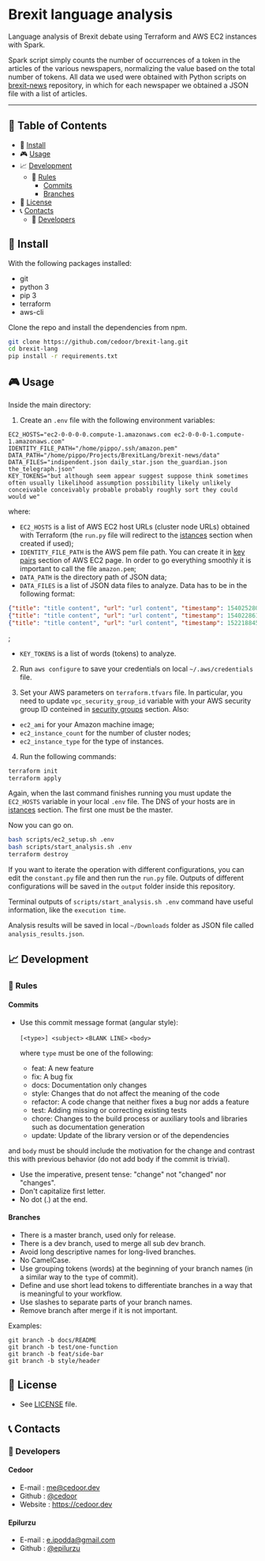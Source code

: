 # Brexit language analysis

Language analysis of Brexit debate using Terraform and AWS EC2 instances with Spark.

Spark script simply counts the number of occurrences of a token in the articles of the various newspapers, normalizing the value based on the total number of tokens. All data we used were obtained with Python scripts on [brexit-news](https://github.com/epilurzu/brexit-news) repository, in which for each newspaper we obtained a JSON file with a list of articles.
___

## :paperclip: Table of Contents
- :hammer: [Install](#hammer-install)
- :video_game: [Usage](#video_game-usage)
- :chart_with_upwards_trend: [Development](#chart_with_upwards_trend-development)
  - :scroll: [Rules](#scroll-rules)
    - [Commits](#commits)
    - [Branches](#branches)
- :page_facing_up: [License](#page_facing_up-license)
- :telephone_receiver: [Contacts](#telephone_receiver-contacts)
  - :boy: [Developers](#boy-developers)

## :hammer: Install

With the following packages installed:
- git
- python 3
- pip 3
- terraform
- aws-cli

Clone the repo and install the dependencies from npm.

```bash
git clone https://github.com/cedoor/brexit-lang.git
cd brexit-lang
pip install -r requirements.txt
```

## :video_game: Usage

Inside the main directory:

1. Create an `.env` file with the following environment variables:

```
EC2_HOSTS="ec2-0-0-0-0.compute-1.amazonaws.com ec2-0-0-0-1.compute-1.amazonaws.com"
IDENTITY_FILE_PATH="/home/pippo/.ssh/amazon.pem"
DATA_PATH="/home/pippo/Projects/BrexitLang/brexit-news/data"
DATA_FILES="indipendent.json daily_star.json the_guardian.json the_telegraph.json"
KEY_TOKENS="but although seem appear suggest suppose think sometimes often usually likelihood assumption possibility likely unlikely conceivable conceivably probable probably roughly sort they could would we"
```
where:
* `EC2_HOSTS` is a list of AWS EC2 host URLs (cluster node URLs) obtained with Terraform (the `run.py` file will redirect to the [istances](https://console.aws.amazon.com/ec2/v2/home?region=us-east-1#Instances:sort=instanceId) section when created if used);
* `IDENTITY_FILE_PATH` is the AWS pem file path. You can create it in [key pairs](https://eu-west-2.console.aws.amazon.com/ec2/v2/home?region=eu-west-2#KeyPairs:) section of AWS EC2 page. In order to go everything smoothly it is important to call the file `amazon.pem`;
* `DATA_PATH` is the directory path of JSON data;
* `DATA_FILES` is a list of JSON data files to analyze. Data has to be in the following format:
```json
{"title": "title content", "url": "url content", "timestamp": 1540252800000, "content": "body content"}
{"title": "title content", "url": "url content", "timestamp": 1540228613000, "content": "body content"}
{"title": "title content", "url": "url content", "timestamp": 1522188456900, "content": "body content"}
```
;
* `KEY_TOKENS` is a list of words (tokens) to analyze.

2. Run `aws configure` to save your credentials on local `~/.aws/credentials` file.

3. Set your AWS parameters on `terraform.tfvars` file. In particular, you need to update `vpc_security_group_id` variable with your AWS security group ID conteined in [security groups](https://console.aws.amazon.com/ec2/v2/home?region=us-east-1#SecurityGroups:sort=desc:description) section. Also:
* `ec2_ami` for your Amazon machine image;
* `ec2_instance_count` for the number of cluster nodes;
* `ec2_instance_type` for the type of instances.

4. Run the following commands:

```bash
terraform init
terraform apply
```
Again, when the last command finishes running you must update the `EC2_HOSTS` variable in your local `.env` file. The DNS of your hosts are in [istances](https://console.aws.amazon.com/ec2/v2/home?region=us-east-1#Instances:sort=instanceId) section. The first one must be the master.

Now you can go on.
```bash
bash scripts/ec2_setup.sh .env
bash scripts/start_analysis.sh .env
terraform destroy
```

If you want to iterate the operation with different configurations, you can edit the `constant.py` file and then run the `run.py` file. Outputs of different configurations will be saved in the `output` folder inside this repository.

Terminal outputs of `scripts/start_analysis.sh .env` command have useful information, like the `execution time`.

Analysis results will be saved in local `~/Downloads` folder as JSON file called `analysis_results.json`.

## :chart_with_upwards_trend: Development

### :scroll: Rules

#### Commits

* Use this commit message format (angular style):  

    `[<type>] <subject>`
    `<BLANK LINE>`
    `<body>`

    where `type` must be one of the following:

    - feat: A new feature
    - fix: A bug fix
    - docs: Documentation only changes
    - style: Changes that do not affect the meaning of the code
    - refactor: A code change that neither fixes a bug nor adds a feature
    - test: Adding missing or correcting existing tests
    - chore: Changes to the build process or auxiliary tools and libraries such as documentation generation
    - update: Update of the library version or of the dependencies

and `body` must be should include the motivation for the change and contrast this with previous behavior (do not add body if the commit is trivial). 

* Use the imperative, present tense: "change" not "changed" nor "changes".
* Don't capitalize first letter.
* No dot (.) at the end.

#### Branches

* There is a master branch, used only for release.
* There is a dev branch, used to merge all sub dev branch.
* Avoid long descriptive names for long-lived branches.
* No CamelCase.
* Use grouping tokens (words) at the beginning of your branch names (in a similar way to the `type` of commit).
* Define and use short lead tokens to differentiate branches in a way that is meaningful to your workflow.
* Use slashes to separate parts of your branch names.
* Remove branch after merge if it is not important.

Examples:
    
    git branch -b docs/README
    git branch -b test/one-function
    git branch -b feat/side-bar
    git branch -b style/header

## :page_facing_up: License
* See [LICENSE](https://github.com/cedoor/brexit-lang/blob/master/LICENSE) file.

## :telephone_receiver: Contacts
### :boy: Developers

#### Cedoor
* E-mail : me@cedoor.dev
* Github : [@cedoor](https://github.com/cedoor)
* Website : https://cedoor.dev

#### Epilurzu
* E-mail : e.ipodda@gmail.com
* Github : [@epilurzu](https://github.com/epilurzu)
